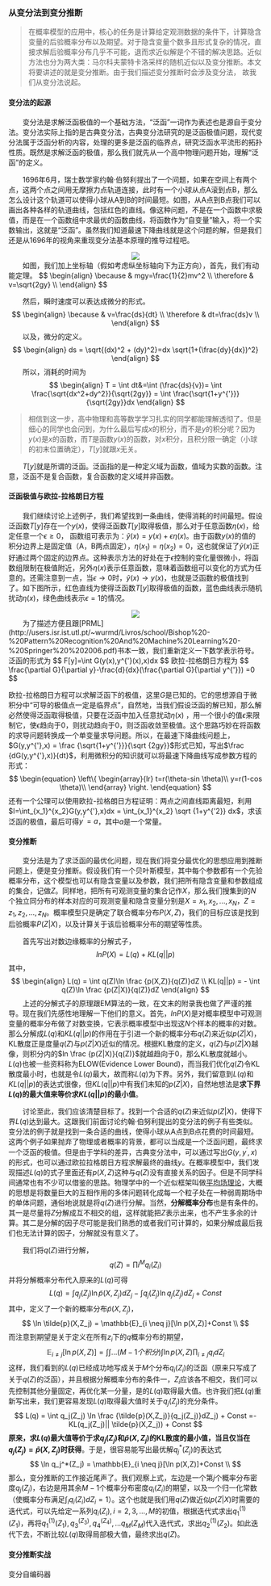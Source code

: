 ### 从变分法到变分推断

> 在概率模型的应用中，核心的任务是计算给定观测数据的条件下，计算隐含变量的后验概率分布以及期望。对于隐含变量个数多且形式复杂的情况，直接求解后验概率分布几乎不可能，退而求近似解是个不错的解决思路。近似方法也分为两大类：马尔科夫蒙特卡洛采样的随机近似以及变分推断。本文将要讲述的就是变分推断。由于我们描述变分推断时会涉及变分法， 故我们从变分法说起。

#### 变分法的起源

&emsp;&emsp;变分法是求解泛函极值的一个基础方法，“泛函”一词作为表述也是源自于变分法。变分法实际上指的是古典变分法，古典变分法研究的是泛函极值问题，现代变分法属于泛函分析的内容，处理的更多是泛函的临界点，研究泛函水平流形的拓扑性质。既然是求解泛函的极值，那么我们就先从一个高中物理问题开始，理解“泛函”的定义。

&emsp;&emsp;1696年6月，瑞士数学家约翰·伯努利提出了一个问题，如果在空间上有两个点，这两个点之间用无摩擦力点轨道连接，此时有一个小球从点A滚到点B，那么怎么设计这个轨道可以使得小球从A到B的时间最短。如图，从A点到B点我们可以画出各种各样的轨道曲线，包括红色的直线。像这种问题，不是在一个函数中求极值，而是在一个函数组中求最优的函数曲线，将函数作为“自变量”输入，将一个实数输出，这就是“泛函”。虽然我们知道最速下降曲线就是这个问题的解，但是我们还是从1696年的视角来重现变分法基本原理的推导过程吧。

<div align='center'>
	<img src='https://raw.githubusercontent.com/furulizi/furulizi.github.io/master/assets/img/variance-fig1.png' />
</div>
&emsp;&emsp;如图，我们加上坐标轴（假如考虑纵坐标轴向下为正方向），首先，我们有动能定理。
$$
\begin{align}
\because & mgy=\frac{1}{2}mv^2 \\
\therefore & v=\sqrt{2gy} \\
\end{align}
$$

&emsp;&emsp;然后，瞬时速度可以表达成微分的形式。
$$
\begin{align}
\because & v=\frac{ds}{dt} \\
\therefore & dt=\frac{ds}v \\
\end{align}
$$
&emsp;&emsp;以及，微分的定义。
$$
\begin{align}
ds = \sqrt{(dx)^2 + (dy)^2}=dx \sqrt{1+(\frac{dy}{dx})^2}
\end{align}
$$
&emsp;&emsp;所以，消耗的时间为
$$
\begin{align}
T = \int dt&=\int (\frac{ds}{v})= \int \frac{\sqrt{dx^2+dy^2}}{\sqrt{2gy}} = \int \frac{\sqrt{1+y^{'}}}{\sqrt{2gy}}dx
\end{align}
$$

> 相信到这一步，高中物理和高等数学学习扎实的同学都能理解透彻了。但是细心的同学也会问到，为什么最后写成$x$的积分，而不是$y$的积分呢？因为$y(x)$是$x$的函数，而$T$是函数$y(x)$的函数，对$x$积分，且积分限一确定（小球的初末位置确定），$T[y]$就跟$x​$无关。

&emsp;&emsp;$T[y]​$就是所谓的泛函。泛函指的是一种定义域为函数，值域为实数的函数。注意，泛函不是复合函数，复合函数的定义域并非函数。

#### 泛函极值与欧拉-拉格朗日方程

&emsp;&emsp;我们继续讨论上述例子，我们希望找到一条曲线，使得消耗的时间最短。假设泛函数$T[y]$存在一个$y(x)$，使得泛函数$T[y]$取得极值，那么对于任意函数$\eta(x)$，给定任意一个$\epsilon \geq 0$， 函数组可表示为：$\widetilde y(x)=y(x)+\epsilon \eta (x)$。由于函数$y(x)$的值的积分边界上是固定值（A，B两点固定），$\eta(x_1) = \eta(x_2) = 0$，这也就保证了$\widetilde y(x)$正好通过两个固定的边界点。这种表示方法的好处在于$\epsilon$控制的变化量很微小，将函数组限制在极值附近，另外$\eta (x)$表示任意函数，意味着函数组可以变化的方式为任意的。还需注意到一点，当$\epsilon \to 0$时，$\widetilde y(x) \to y(x)$，也就是泛函数的极值找到了。如下图所示，红色直线为使得泛函数$T[y]$取得极值的函数，蓝色曲线表示随机扰动$\eta (x)$，绿色曲线表示$\epsilon=1$的情况。

<div align='center'>
        <img src='https://raw.githubusercontent.com/furulizi/furulizi.github.io/master/assets/img/variance-fig2.png' />
</div>
&emsp;&emsp;为了描述方便且跟[PRML](http://users.isr.ist.utl.pt/~wurmd/Livros/school/Bishop%20-%20Pattern%20Recognition%20And%20Machine%20Learning%20-%20Springer%20%202006.pdf)书本一致，我们重新定义一下数学表示符号。泛函的形式为
$$
F[y]=\int G(y(x),y^{'}(x),x)dx
$$
欧拉-拉格朗日方程为
$$
\frac{\partial G}{\partial y}-\frac{d}{dx}(\frac{\partial G}{\partial y^{'}}) =0
$$

欧拉-拉格朗日方程可以求解泛函下的极值，这里$G$是已知的。它的思想源自于微积分中“可导的极值点一定是临界点”，自然地，当我们假设泛函的解已知，那么解必然使得泛函取得极值，只要在泛函中加入任意扰动$\eta (x)$ ，用一个很小的值$\epsilon$来限制它，使$\epsilon$趋向于0，则扰动趋向于0，则泛函收敛至极值。这个思路巧妙在将函数的求导问题转换成一个单变量求导问题。所以，在最速下降曲线问题上，$G(y,y^{'},x) = \frac {\sqrt{1+y^{'}}}{\sqrt {2gy}}$形式已知，写出$\frac {dG(y,y^{'},x)}{dt}$，利用微积分的知识就可以将最速下降曲线写成参数方程的形式：
$$
\begin{equation}
\left\{
             \begin{array}{lr}
             t=r(\theta-sin \theta)\\
             y=r(1-cos \theta)\\
             \end{array}
\right.
\end{equation}
$$
还有一个公理可以使用欧拉-拉格朗日方程证明：两点之间直线距离最短，利用$I=\int_{x_1}^{x_2}G(y,y^{'},x)dx = \int_{x_1}^{x_2} \sqrt {1+y^{'2}} dx$，求该泛函的极值，最后可得$y^{'}=a$，其中$a​$是一个常量。

#### 变分推断

&emsp;&emsp;变分法是为了求泛函的最优化问题，现在我们将变分最优化的思想应用到推断问题上，便是变分推断。假设我们有一个贝叶斯模型，其中每个参数都有一个先验概率分布，这个模型也可以有隐含变量以及参数，我们把所有隐含变量和参数组成的集合，记做$Z$。同样地，把所有可观测变量的集合记作$X$，那么我们搜集到的$N$个独立同分布的样本对应的可观测变量和隐含变量分别是$X={x_1,x_2,...,x_N}$，$Z={z_1,z_2,...,z_N}$。概率模型只是确定了联合概率分布$P(X,Z)$，我们的目标应该是找到后验概率$P(Z|X)​$，以及计算关于该后验概率分布的期望等性质。

&emsp;&emsp;首先写出对数边缘概率的分解式子，
$$
lnP(X) = L(q) + KL(q||p)
$$
其中，
$$
\begin{align}
L(q) = \int q(Z)\ln \frac {p(X,Z)}{q(Z)}dZ \\
KL(q||p) = - \int q(Z)\ln \frac {p(Z|X)}{q(Z)}dZ
\end{align}
$$
&emsp;&emsp;上述的分解式子的原理跟EM算法的一致，在文末的附录我也做了严谨的推导。现在我们先感性地理解一下他们的意义。首先，$lnP(X)$是对概率模型中可观测变量的概率分布做了对数变换，它表示概率模型中出现这$N$个样本的概率的对数。那么分解成$L(q)$和$KL(q||p)$的作用在于引进一个新的概率分布$q(Z)$来近似$p(Z|X)$，KL散度正是度量$q(Z)$与$p(Z|X)$近似的情况。根据KL散度的定义，$q(Z)$与$p(Z|X)$越像，则积分内的$ln \frac {p(Z|X)}{q(Z)}$就越趋向于0，那么KL散度就越小。$L(q)$也被一些资料称为ELOW(Evidence Lower Bound)，而当我们优化$q(Z)$令KL散度最小时，也就是令$L(q)$最大，故而称$L(q)$为下界。另外，我们留意到$L(q)$和$KL(q||p)$的表达式很像，但$KL(q||p)$中有我们未知的$p(Z|X)$，自然地想法是**求下界$L(q)$的最大值来等价求$KL(q||p)$的最小值**。

&emsp;&emsp;讨论至此，我们应该清楚目标了。找到一个合适的$q(Z)​$来近似$p(Z|X)​$，使得下界$L(q)​$达到最大。这跟我们前面讨论约翰·伯努利提出的变分法的例子有些类似。变分法的例子就是找到一条合适的曲线，使得小球从A点到B点花费的时间最短。这两个例子如果抛弃了物理或者概率的背景，都可以当成是一个泛函问题，最终求一个泛函的极值。但是由于学科的差异，古典变分法中，可以通过写出$G(y,y^{'},x)​$的形式，也可以通过欧拉拉格朗日方程求解最终的曲线$y​$。在概率模型中，我们发现描述$L(q)​$的式子里面还有$p(X,Z)​$这种与$q(Z)​$没有直接关系的因子。但是不同学科间通常也有不少可以借鉴的思路。物理学中的一个近似框架叫做[平均场理论](https://en.wikipedia.org/wiki/Mean_field_theory)，大概的思想是将数量巨大的互相作用的多体问题转化成每一个粒子处在一种弱周期场中的单体问题，通俗地说就是将$q(Z)​$进行分解。当然，**分解概率分布**也是有条件的。其一是尽量将$Z​$分解成互不相交的组，这样就能把$Z​$表示出来，也不产生多余的计算。其二是分解的因子尽可能是我们熟悉的或者我们可计算的，如果分解成最后我们也无法计算的因子，分解就没有意义了。

&emsp;&emsp;我们将$q(Z)$进行分解，
$$
q(Z) = \prod{i}^{M}q_{i}(Z_{i})
$$
并将分解概率分布代入原来的$L(q)$可得
$$
L(q) = \int q_j(Z_j) \ln \tilde{p}(X,Z_j)dZ_j - \int q_j(Z_j) \ln q_j(Z_j) dZ_j + Const
$$
其中，定义了一个新的概率分布$\tilde{p}(X,Z_j)​$，
$$
\ln \tilde{p}(X,Z_j) = \mathbb{E}_{i \neq j}[\ln p(X,Z)]+Const \\
$$
而注意到期望是关于定义在所有$z_{i}$下的$q​$概率分布的期望，
$$
\mathbb{E}_{i \neq j}[\ln p(X,Z)] = \int \int ...(M-1个积分) \int \ln p(X,Z) \prod _{i \neq j} q_i dZ_i
$$
这样，我们看到的$L(q)$已经成功地写成关于$M$个分布$q_i(Z_i)$的泛函（原来只写成了关于$q(Z)$的泛函），并且根据分解概率分布的条件一，$Z_{i}$应该各不相交，我们可以先控制其他分量固定，再优化某一分量，是的$L(q)$取得最大值。也许我们把$L(q)$重新写出来，我们更容易发现$L(q)$取得最大值时关于$q_j(Z_j)$的充分条件。
$$
L(q) = \int q_j(Z_j) \ln \frac {\tilde{p}(X,Z_j)}{q_j(Z_j)}dZ_j) + Const
=-KL(q_j(Z_j)|| \tilde{p}(X,Z_j)) + Const
$$
**原来，求$L(q)$最大值等价于求$q_j(Z_j)$和$\tilde{p}(X,Z_j)$的KL散度的最小值，当且仅当在$q_j(Z_j) = \tilde{p}(X,Z_j)$时获得**。于是，很容易能写出最优解$q_j^*(Z_j)$的表达式
$$
\ln q_j^*(Z_j) = \mathbb{E}_{i \neq j}[\ln p(X,Z)]+Const \\
$$
那么，变分推断的工作接近尾声了。我们观察上式，左边是一个第$j$个概率分布密度$q_j(Z_j)$，右边是用其余$M-1$个概率分布密度$q_{i}(Z_i)$的期望，以及一个归一化常数（使概率分布满足$\int_i q_i(Z_i) dZ_i =1$）。这个也就是我们用$q(Z)$做近似$p(Z|X)$时需要的迭代式，可以先给定一系列$q_i(Z_i),i=2,3,...,M$的初值，根据迭代式求出$q_1^{(1)}(Z_1)$，再将$q_1^{(1)}(Z_1),q_3^(Z_3),q_4^(Z_4),...q_M(Z_M)$代入迭代式，求出$q_2^{(1)}(Z_2)$。如此迭代下去，不断比较$L(q)$取得局部极大值，最终求出$q(Z)​$。

#### 变分推断实战

变分自编码器

